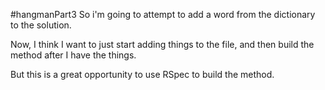 #hangmanPart3
So i'm going to attempt to add a word from the dictionary to the solution. 

Now, I think I want to just start adding things to the file, and then build the method after I have the things. 

But this is a great opportunity to use RSpec to build the method. 